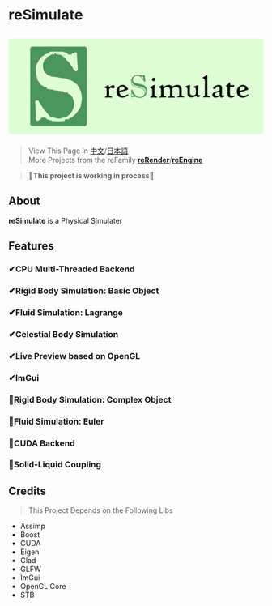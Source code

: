 # reSimulate
![reSimulate](readMe/reSimulate.png)
---
> View This Page in [中文](readMe/readMe_CN.md)/[日本語](readMe/readMe_JP.md)  
> More Projects from the reFamily [**reRender**](https://github.com/GZhonghui/reRender)/[**reEngine**](https://github.com/GZhonghui/reEngine)

> 🚧**This project is working in process**🚧

## About
**reSimulate** is a Physical Simulater

## Features
### ✔CPU Multi-Threaded Backend
### ✔Rigid Body Simulation: Basic Object
### ✔Fluid Simulation: Lagrange
### ✔Celestial Body Simulation
### ✔Live Preview based on OpenGL
### ✔ImGui
### 📌Rigid Body Simulation: Complex Object
### 📌Fluid Simulation: Euler
### 📌CUDA Backend
### 📌Solid-Liquid Coupling


## Credits
> This Project Depends on the Following Libs
* Assimp
* Boost
* CUDA
* Eigen
* Glad
* GLFW
* ImGui
* OpenGL Core
* STB
